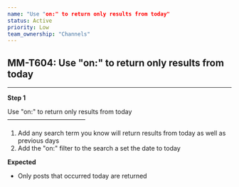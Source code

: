 ```yaml
---
name: "Use "on:" to return only results from today"
status: Active
priority: Low
team_ownership: "Channels"
---
```


## MM-T604: Use "on:" to return only results from today

---

**Step 1**

Use "on:" to return only results from today\
–––––––––––––––––––––––––

1. Add any search term you know will return results from today as well as previous days
2. Add the "on:" filter to the search a set the date to today

**Expected**

- Only posts that occurred today are returned
